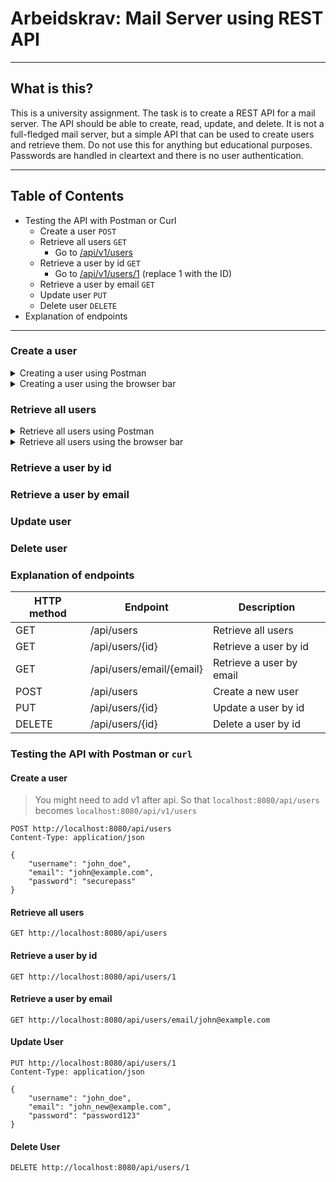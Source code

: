 # Arbeidskrav: Mail Server using REST API

---

## What is this?
This is a university assignment. The task is to create a REST API for a mail server. The API should be able to create, read, update, and delete. It is not a full-fledged mail server, but a simple API that can be used to create users and retrieve them. Do not use this for anything but educational purposes. Passwords are handled in cleartext and there is no user authentication.  

---
## Table of Contents

- Testing the API with Postman or Curl
  - Create a user `POST`
  - Retrieve all users `GET`  
    - Go to [/api/v1/users](/api/v1/users)
  - Retrieve a user by id `GET`  
    - Go to [/api/v1/users/1](/api/v1/users/1) (replace 1 with the ID)
  - Retrieve a user by email `GET`
  - Update user `PUT`
  - Delete user `DELETE`
- Explanation of endpoints

---

### Create a user
<details>
    <summary>
        Creating a user using Postman
    </summary>
    <p>Text</p>
</details>

<details>
    <summary>
        Creating a user using the browser bar
    </summary>
    <p>Text</p>
</details>


### Retrieve all users
<details>
    <summary>
        Retrieve all users using Postman
    </summary>
    <p>Text</p>
</details>

<details>
    <summary>
        Retrieve all users using the browser bar
    </summary>
    <p>Text</p>
</details>

### Retrieve a user by id

### Retrieve a user by email

### Update user

### Delete user

### Explanation of endpoints
| HTTP method | Endpoint        | Description        |
| - |-----------------|--------------------|
| GET | /api/users      | Retrieve all users |
| GET | /api/users/{id} | Retrieve a user by id |
| GET | /api/users/email/{email} | Retrieve a user by email |
| POST | /api/users     | Create a new user |
| PUT | /api/users/{id} | Update a user by id |
| DELETE | /api/users/{id} | Delete a user by id |

### Testing the API with Postman or `curl`

#### Create a user
> You might need to add v1 after api. So that
> `localhost:8080/api/users` becomes 
> `localhost:8080/api/v1/users`

```code
POST http://localhost:8080/api/users
Content-Type: application/json

{
    "username": "john_doe",
    "email": "john@example.com",
    "password": "securepass"
}
```

#### Retrieve all users
```code
GET http://localhost:8080/api/users
```

#### Retrieve a user by id
```code
GET http://localhost:8080/api/users/1
```

#### Retrieve a user by email
```code
GET http://localhost:8080/api/users/email/john@example.com
```

#### Update User
```code
PUT http://localhost:8080/api/users/1
Content-Type: application/json

{
    "username": "john_doe",
    "email": "john_new@example.com",
    "password": "password123"
}
```

#### Delete User
```code
DELETE http://localhost:8080/api/users/1
```